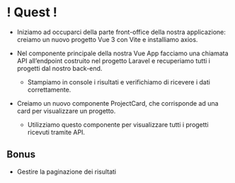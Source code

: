 # ! Quest ! #

- Iniziamo ad occuparci della parte front-office della nostra applicazione: creiamo un nuovo progetto Vue 3 con Vite e installiamo axios.

- Nel componente principale della nostra Vue App facciamo una chiamata API all’endpoint costruito nel progetto Laravel e recuperiamo tutti i progetti dal nostro back-end.
    - Stampiamo in console i risultati e verifichiamo di ricevere i dati correttamente.

- Creiamo un nuovo componente ProjectCard, che corrisponde ad una card per visualizzare un progetto.
    - Utilizziamo questo componente per visualizzare tutti i progetti ricevuti tramite API.

## Bonus ##

- Gestire la paginazione dei risultati
